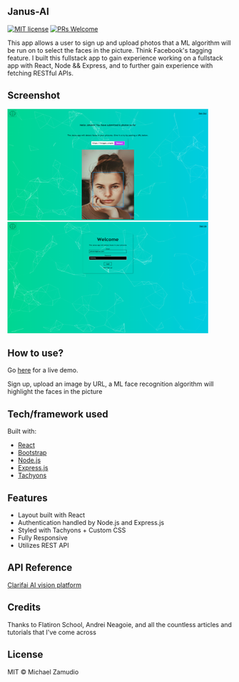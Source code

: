 ## Janus-AI

[![MIT license](https://img.shields.io/badge/License-MIT-blue.svg)](https://lbesson.mit-license.org/)
[![PRs Welcome](https://img.shields.io/badge/PRs-welcome-brightgreen.svg?style=flat-square)](http://makeapullrequest.com)

This app allows a user to sign up and upload photos that a ML algorithm will be run on to select the faces in the picture. Think Facebook's tagging feature. I built this fullstack app to gain experience working on a fullstack app with React, Node && Express, and to further gain experience with fetching RESTful APIs.

## Screenshot

<img src="https://github.com/zamudio/janus-ai/blob/master/public/project_screenshot_face.png" alt="screenshot" width="450" height="250" />
<img src="https://github.com/zamudio/janus-ai/blob/master/public/project_screenshot_home.png" alt="screenshot" width="450" height="250" />

## How to use?

Go [here]() for a live demo.

Sign up, upload an image by URL, a ML face recognition algorithm will highlight the faces in the picture

## Tech/framework used

Built with:

- [React](https://es.reactjs.org/)
- [Bootstrap](https://getbootstrap.com/docs/4.3/getting-started/introduction/)
- [Node.js](https://nodejs.org/en/)
- [Express.js](https://expressjs.com/)
- [Tachyons](https://tachyons.io/)

## Features

- Layout built with React
- Authentication handled by Node.js and Express.js
- Styled with Tachyons + Custom CSS
- Fully Responsive
- Utilizes REST API

## API Reference

[Clarifai AI vision platform](https://www.clarifai.com/)

## Credits

Thanks to Flatiron School, Andrei Neagoie, and all the countless articles and tutorials that I've come across

## License

MIT © Michael Zamudio
